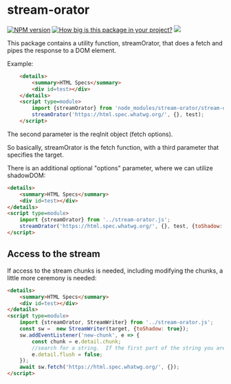 # stream-orator

[![NPM version](https://badge.fury.io/js/stream-orator.png)](http://badge.fury.io/js/stream-orator)
[![How big is this package in your project?](https://img.shields.io/bundlephobia/minzip/stream-orator?style=for-the-badge)](https://bundlephobia.com/result?p=stream-orator)
<img src="http://img.badgesize.io/https://cdn.jsdelivr.net/npm/stream-orator?compression=gzip">

This package contains a utility function, streamOrator, that does a fetch and pipes the response to a DOM element.

Example:

```html
    <details>
        <summary>HTML Specs</summary>
        <div id=test></div>
    </details>
    <script type=module>
        import {streamOrator} from 'node_modules/stream-orator/stream-orator.js';
        streamOrator('https://html.spec.whatwg.org/', {}, test);
    </script>
```

The second parameter is the reqInit object (fetch options).

So basically, streamOrator is the fetch function, with a third parameter that specifies the target.

There is an additional optional "options" parameter, where we can utilize shadowDOM:

```html
<details>
    <summary>HTML Specs</summary>
    <div id=test></div>
</details>
<script type=module>
    import {streamOrator} from '../stream-orator.js';
    streamOrator('https://html.spec.whatwg.org/', {}, test, {toShadow: true});
</script>
```

## Access to the stream

If access to the stream chunks is needed, including modifying the chunks, a little more ceremony is needed:

```html
<details>
    <summary>HTML Specs</summary>
    <div id=test></div>
</details>
<script type=module>
    import {streamOrator, StreamWriter} from '../stream-orator.js';
    const sw =  new StreamWriter(target, {toShadow: true});
    sw.addEventListener('new-chunk', e => {
        const chunk = e.detail.chunk;
        //search for a string.  If the first part of the string you are searching for is found at the end of the chunk, may need to ask the writer to wait before flushing to the stream
        e.detail.flush = false;
    });
    await sw.fetch('https://html.spec.whatwg.org/', {});
</script>
```
